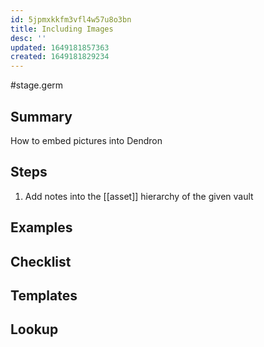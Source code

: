 ```yaml
---
id: 5jpmxkkfm3vfl4w57u8o3bn
title: Including Images
desc: ''
updated: 1649181857363
created: 1649181829234
---
```


#stage.germ

## Summary
How to embed pictures into Dendron

## Steps
1. Add notes into the [[asset]] hierarchy of the given vault

## Examples

## Checklist

## Templates

## Lookup